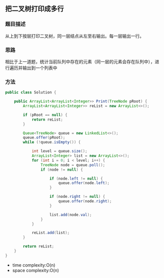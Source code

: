 ## 把二叉树打印成多行

### 题目描述

从上到下按层打印二叉树，同一层结点从左至右输出。每一层输出一行。

### 思路
相比于上一道题，统计当前队列中存在的元素（同一层的元素会存在队列中），进行遍历并输出到一个列表中

### 方法

```java
public class Solution {

    public ArrayList<ArrayList<Integer>> Print(TreeNode pRoot) {
        ArrayList<ArrayList<Integer>> reList = new ArrayList<>();

        if (pRoot == null) {
            return reList;
        }

        Queue<TreeNode> queue = new LinkedList<>();
        queue.offer(pRoot);
        while (!queue.isEmpty()) {

            int level = queue.size();
            ArrayList<Integer> list = new ArrayList<>();
            for (int i = 0; i < level; i++) {
                TreeNode node = queue.poll();
                if (node != null) {

                    if (node.left != null) {
                        queue.offer(node.left);
                    }

                    if (node.right != null) {
                        queue.offer(node.right);
                    }

                    list.add(node.val);
                }
            }

            reList.add(list);
        }

        return reList;
    }
}
```

- time complexity:O(n)
- space complexity:O(n)
